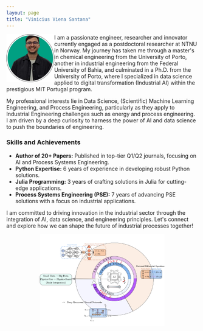 ```yaml
---
layout: page
title: "Vinicius Viena Santana"
---
```

<img align="left" src="foto_new_circ.png" style="width: 25%; height: auto;">

I am a passionate engineer, researcher and innovator currently engaged as a postdoctoral researcher at NTNU in Norway. My journey has taken me through a master's in chemical engineering from the University of Porto, another in industrial engineering from the Federal University of Bahia, and culminated in a Ph.D. from the University of Porto, where I specialized in data science applied to digital transformation (Industrial AI) within the prestigious MIT Portugal program.

My professional interests lie in Data Science, (Scientific) Machine Learning Engineering, and Process Engineering, particularly as they apply to Industrial Engineering challenges such as energy and process engineering. I am driven by a deep curiosity to harness the power of AI and data science to push the boundaries of engineering.

### Skills and Achievements

- **Author of 20+ Papers:** Published in top-tier Q1/Q2 journals, focusing on AI and Process Systems Engineering.
- **Python Expertise:** 6 years of experience in developing robust Python solutions.
- **Julia Programming:** 3 years of crafting solutions in Julia for cutting-edge applications.
- **Process Systems Engineering (PSE):** 7 years of advancing PSE solutions with a focus on industrial applications.

I am committed to driving innovation in the industrial sector through the integration of AI, data science, and engineering principles. Let's connect and explore how we can shape the future of industrial processes together!

<center><img src="logo_circ.png" style="width: 65%; height: auto;"></center>
  
